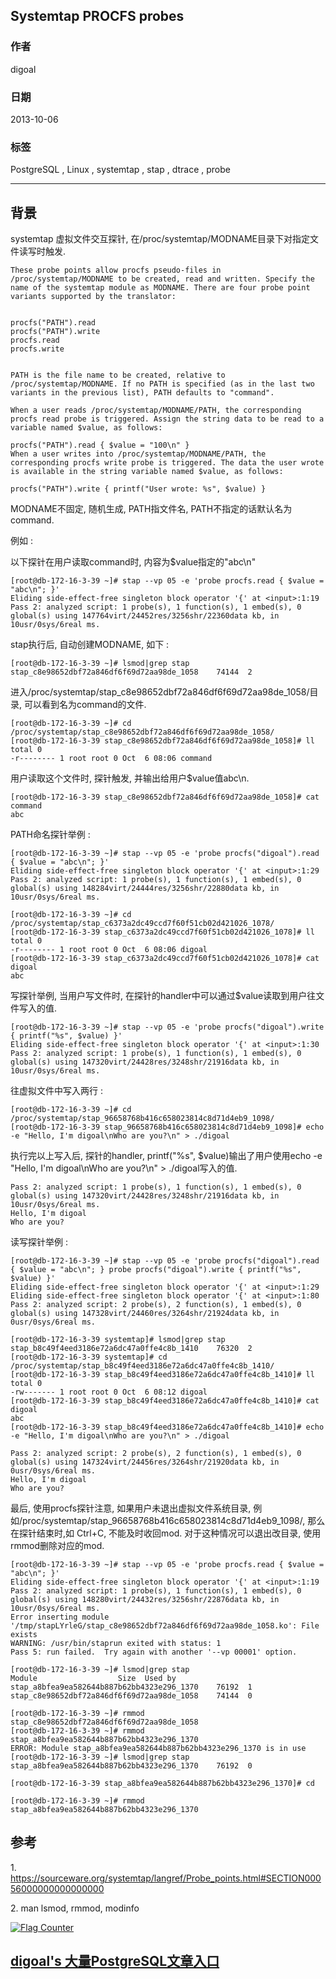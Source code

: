 ## Systemtap PROCFS probes  
           
### 作者       
digoal         
     
### 日期                        
2013-10-06     
      
### 标签     
PostgreSQL , Linux , systemtap , stap , dtrace , probe      
                                       
----               
                                                   
## 背景    
systemtap 虚拟文件交互探针, 在/proc/systemtap/MODNAME目录下对指定文件读写时触发.  
  
```  
These probe points allow procfs pseudo-files in /proc/systemtap/MODNAME to be created, read and written. Specify the name of the systemtap module as MODNAME. There are four probe point variants supported by the translator:  
  
  
procfs("PATH").read  
procfs("PATH").write  
procfs.read  
procfs.write  
  
  
PATH is the file name to be created, relative to /proc/systemtap/MODNAME. If no PATH is specified (as in the last two variants in the previous list), PATH defaults to "command".  
  
When a user reads /proc/systemtap/MODNAME/PATH, the corresponding procfs read probe is triggered. Assign the string data to be read to a variable named $value, as follows:  
  
procfs("PATH").read { $value = "100\n" }  
When a user writes into /proc/systemtap/MODNAME/PATH, the corresponding procfs write probe is triggered. The data the user wrote is available in the string variable named $value, as follows:  
  
procfs("PATH").write { printf("User wrote: %s", $value) }  
```  
  
MODNAME不固定, 随机生成, PATH指文件名, PATH不指定的话默认名为command.  
  
例如 :   
  
以下探针在用户读取command时, 内容为$value指定的"abc\n"  
  
```  
[root@db-172-16-3-39 ~]# stap --vp 05 -e 'probe procfs.read { $value = "abc\n"; }'  
Eliding side-effect-free singleton block operator '{' at <input>:1:19  
Pass 2: analyzed script: 1 probe(s), 1 function(s), 1 embed(s), 0 global(s) using 147764virt/24452res/3256shr/22360data kb, in 10usr/0sys/6real ms.  
```  
  
stap执行后, 自动创建MODNAME, 如下 :   
  
```  
[root@db-172-16-3-39 ~]# lsmod|grep stap  
stap_c8e98652dbf72a846df6f69d72aa98de_1058    74144  2  
```  
  
  
  
进入/proc/systemtap/stap_c8e98652dbf72a846df6f69d72aa98de_1058/目录, 可以看到名为command的文件.  
  
```  
[root@db-172-16-3-39 ~]# cd /proc/systemtap/stap_c8e98652dbf72a846df6f69d72aa98de_1058/  
[root@db-172-16-3-39 stap_c8e98652dbf72a846df6f69d72aa98de_1058]# ll  
total 0  
-r-------- 1 root root 0 Oct  6 08:06 command  
```  
  
用户读取这个文件时, 探针触发, 并输出给用户$value值abc\n.  
  
```  
[root@db-172-16-3-39 stap_c8e98652dbf72a846df6f69d72aa98de_1058]# cat command   
abc  
```  
  
PATH命名探针举例 :   
  
```  
[root@db-172-16-3-39 ~]# stap --vp 05 -e 'probe procfs("digoal").read { $value = "abc\n"; }'  
Eliding side-effect-free singleton block operator '{' at <input>:1:29  
Pass 2: analyzed script: 1 probe(s), 1 function(s), 1 embed(s), 0 global(s) using 148284virt/24444res/3256shr/22880data kb, in 10usr/0sys/6real ms.  
  
[root@db-172-16-3-39 ~]# cd /proc/systemtap/stap_c6373a2dc49ccd7f60f51cb02d421026_1078/  
[root@db-172-16-3-39 stap_c6373a2dc49ccd7f60f51cb02d421026_1078]# ll  
total 0  
-r-------- 1 root root 0 Oct  6 08:06 digoal  
[root@db-172-16-3-39 stap_c6373a2dc49ccd7f60f51cb02d421026_1078]# cat digoal   
abc  
```  
  
写探针举例, 当用户写文件时, 在探针的handler中可以通过$value读取到用户往文件写入的值.  
  
```  
[root@db-172-16-3-39 ~]# stap --vp 05 -e 'probe procfs("digoal").write { printf("%s", $value) }'  
Eliding side-effect-free singleton block operator '{' at <input>:1:30  
Pass 2: analyzed script: 1 probe(s), 1 function(s), 1 embed(s), 0 global(s) using 147320virt/24428res/3248shr/21916data kb, in 10usr/0sys/6real ms.  
```  
  
往虚拟文件中写入两行 :   
  
```  
[root@db-172-16-3-39 ~]# cd /proc/systemtap/stap_96658768b416c658023814c8d71d4eb9_1098/  
[root@db-172-16-3-39 stap_96658768b416c658023814c8d71d4eb9_1098]# echo -e "Hello, I'm digoal\nWho are you?\n" > ./digoal  
```  
  
执行完以上写入后, 探针的handler, printf("%s", $value)输出了用户使用echo -e "Hello, I'm digoal\nWho are you?\n" > ./digoal写入的值.  
  
```  
Pass 2: analyzed script: 1 probe(s), 1 function(s), 1 embed(s), 0 global(s) using 147320virt/24428res/3248shr/21916data kb, in 10usr/0sys/6real ms.  
Hello, I'm digoal  
Who are you?  
```  
  
读写探针举例 :   
  
```  
[root@db-172-16-3-39 ~]# stap --vp 05 -e 'probe procfs("digoal").read { $value = "abc\n"; } probe procfs("digoal").write { printf("%s", $value) }'  
Eliding side-effect-free singleton block operator '{' at <input>:1:29  
Eliding side-effect-free singleton block operator '{' at <input>:1:80  
Pass 2: analyzed script: 2 probe(s), 2 function(s), 1 embed(s), 0 global(s) using 147328virt/24460res/3264shr/21924data kb, in 0usr/0sys/6real ms.  
  
[root@db-172-16-3-39 systemtap]# lsmod|grep stap  
stap_b8c49f4eed3186e72a6dc47a0ffe4c8b_1410    76320  2   
[root@db-172-16-3-39 systemtap]# cd /proc/systemtap/stap_b8c49f4eed3186e72a6dc47a0ffe4c8b_1410/  
[root@db-172-16-3-39 stap_b8c49f4eed3186e72a6dc47a0ffe4c8b_1410]# ll  
total 0  
-rw------- 1 root root 0 Oct  6 08:12 digoal  
[root@db-172-16-3-39 stap_b8c49f4eed3186e72a6dc47a0ffe4c8b_1410]# cat digoal   
abc  
[root@db-172-16-3-39 stap_b8c49f4eed3186e72a6dc47a0ffe4c8b_1410]# echo -e "Hello, I'm digoal\nWho are you?\n" > ./digoal  
  
Pass 2: analyzed script: 2 probe(s), 2 function(s), 1 embed(s), 0 global(s) using 147324virt/24456res/3264shr/21920data kb, in 0usr/0sys/6real ms.  
Hello, I'm digoal  
Who are you?  
```  
  
最后, 使用procfs探针注意, 如果用户未退出虚拟文件系统目录, 例如/proc/systemtap/stap_96658768b416c658023814c8d71d4eb9_1098/, 那么在探针结束时,如 Ctrl+C, 不能及时收回mod. 对于这种情况可以退出改目录, 使用rmmod删除对应的mod.  
  
```  
[root@db-172-16-3-39 ~]# stap --vp 05 -e 'probe procfs.read { $value = "abc\n"; }'  
Eliding side-effect-free singleton block operator '{' at <input>:1:19  
Pass 2: analyzed script: 1 probe(s), 1 function(s), 1 embed(s), 0 global(s) using 148280virt/24432res/3256shr/22876data kb, in 10usr/0sys/6real ms.  
Error inserting module '/tmp/stapLYrleG/stap_c8e98652dbf72a846df6f69d72aa98de_1058.ko': File exists  
WARNING: /usr/bin/staprun exited with status: 1  
Pass 5: run failed.  Try again with another '--vp 00001' option.  
  
[root@db-172-16-3-39 ~]# lsmod|grep stap  
Module                  Size  Used by  
stap_a8bfea9ea582644b887b62bb4323e296_1370    76192  1   
stap_c8e98652dbf72a846df6f69d72aa98de_1058    74144  0   
  
[root@db-172-16-3-39 ~]# rmmod stap_c8e98652dbf72a846df6f69d72aa98de_1058  
[root@db-172-16-3-39 ~]# rmmod stap_a8bfea9ea582644b887b62bb4323e296_1370  
ERROR: Module stap_a8bfea9ea582644b887b62bb4323e296_1370 is in use  
[root@db-172-16-3-39 ~]# lsmod|grep stap  
stap_a8bfea9ea582644b887b62bb4323e296_1370    76192  0   
  
[root@db-172-16-3-39 stap_a8bfea9ea582644b887b62bb4323e296_1370]# cd  
  
[root@db-172-16-3-39 ~]# rmmod stap_a8bfea9ea582644b887b62bb4323e296_1370  
```  
  
  
## 参考  
1\. https://sourceware.org/systemtap/langref/Probe_points.html#SECTION00056000000000000000  
  
2\. man lsmod, rmmod, modinfo  
  
<a rel="nofollow" href="http://info.flagcounter.com/h9V1"  ><img src="http://s03.flagcounter.com/count/h9V1/bg_FFFFFF/txt_000000/border_CCCCCC/columns_2/maxflags_12/viewers_0/labels_0/pageviews_0/flags_0/"  alt="Flag Counter"  border="0"  ></a>  
  
  
  
  
  
  
## [digoal's 大量PostgreSQL文章入口](https://github.com/digoal/blog/blob/master/README.md "22709685feb7cab07d30f30387f0a9ae")
  
